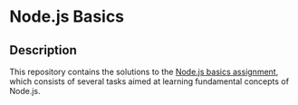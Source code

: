 # Node.js Basics

## Description

This repository contains the solutions to the [Node.js basics assignment](https://github.com/AlreadyBored/nodejs-assignments/blob/main/assignments/nodejs-basics/assignment.md), which consists of several tasks aimed at learning fundamental concepts of Node.js.